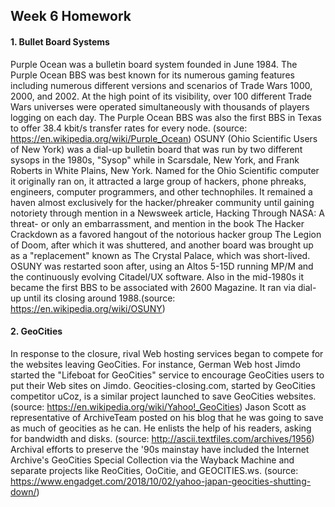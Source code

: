 ## Week 6 Homework
#### 1. Bullet Board Systems

Purple Ocean was a bulletin board system founded in June 1984. The Purple Ocean BBS was best known for its numerous gaming features including numerous different versions and scenarios of Trade Wars 1000, 2000, and 2002. At the high point of its visibility, over 100 different Trade Wars universes were operated simultaneously with thousands of players logging on each day. The Purple Ocean BBS was also the first BBS in Texas to offer 38.4 kbit/s transfer rates for every node. (source: https://en.wikipedia.org/wiki/Purple_Ocean)
OSUNY (Ohio Scientific Users of New York) was a dial-up bulletin board that was run by two different sysops in the 1980s, "Sysop" while in Scarsdale, New York, and Frank Roberts in White Plains, New York. Named for the Ohio Scientific computer it originally ran on, it attracted a large group of hackers, phone phreaks, engineers, computer programmers, and other technophiles. It remained a haven almost exclusively for the hacker/phreaker community until gaining notoriety through mention in a Newsweek article, Hacking Through NASA: A threat- or only an embarrassment, and mention in the book The Hacker Crackdown as a favored hangout of the notorious hacker group The Legion of Doom, after which it was shuttered, and another board was brought up as a "replacement" known as The Crystal Palace, which was short-lived. OSUNY was restarted soon after, using an Altos 5-15D running MP/M and the continuously evolving Citadel/UX software. Also in the mid-1980s it became the first BBS to be associated with 2600 Magazine. It ran via dial-up until its closing around 1988.(source: https://en.wikipedia.org/wiki/OSUNY)


#### 2. GeoCities
In response to the closure, rival Web hosting services began to compete for the websites leaving GeoCities. For instance, German Web host Jimdo started the "Lifeboat for GeoCities" service to encourage GeoCities users to put their Web sites on Jimdo. Geocities-closing.com, started by GeoCities competitor uCoz, is a similar project launched to save GeoCities websites. (source: https://en.wikipedia.org/wiki/Yahoo!_GeoCities)
Jason Scott as representative of ArchiveTeam posted on his blog that he was going to save as much of geocities as he can. He enlists the help of his readers, asking for bandwidth and disks. (source: http://ascii.textfiles.com/archives/1956)
Archival efforts to preserve the '90s mainstay have included the Internet Archive's GeoCities Special Collection via the Wayback Machine and separate projects like ReoCities, OoCitie, and GEOCITIES.ws. (source: https://www.engadget.com/2018/10/02/yahoo-japan-geocities-shutting-down/)
